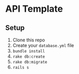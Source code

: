 # API Template

## Setup

1. Clone this repo
2. Create your `database.yml` file
3. `bundle install`
4. `rake db:create`
5. `rake db:migrate`
6. `rails s`
